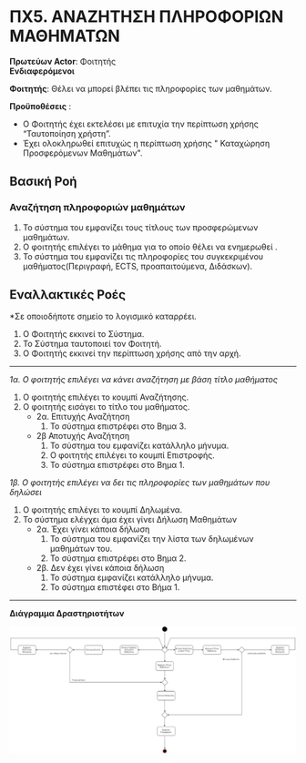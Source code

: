 # ΠΧ5. ΑΝΑΖΗΤΗΣΗ ΠΛΗΡΟΦΟΡΙΩΝ ΜΑΘΗΜΑΤΩΝ

**Πρωτεύων Actor**: Φοιτητής  
**Ενδιαφερόμενοι**
 
**Φοιτητής**: Θέλει να μπορεί βλέπει τις πληροφορίες των μαθημάτων.

**Προϋποθέσεις** :

- Ο Φοιτητής έχει εκτελέσει με επιτυχία την περίπτωση χρήσης “Ταυτοποίηση χρήστη”. 
- Έχει ολοκληρωθεί επιτυχώς η περίπτωση χρήσης " Καταχώρηση Προσφερόμενων Μαθημάτων".


## Βασική Ροή

### Αναζήτηση πληροφοριών μαθημάτων

1. Το σύστημα του εμφανίζει τους τίτλους των προσφερώμενων μαθημάτων.
2. Ο φοιτητής επιλέγει το μάθημα για το οποίο θέλει να ενημερωθεί . 
3. Το σύστημα του εμφανίζει τις πληροφορίες του συγκεκριμένου μαθήματος(Περιγραφή, ECTS, προαπαιτούμενα, Διδάσκων).


## Εναλλακτικές Ροές

*Σε οποιοδήποτε σημείο το λογισμικό καταρρέει.
1. Ο Φοιτητής εκκινεί το Σύστημα.
2. Το Σύστημα ταυτοποιεί τον Φοιτητή.
3. Ο Φοιτητής εκκινεί την περίπτωση χρήσης από την αρχή.
---

*1α. Ο φοιτητής επιλέγει να κάνει αναζήτηση με βάση τίτλο μαθήματος*
1. Ο φοιτητής επιλέγει το κουμπί Αναζήτησης.
2. Ο φοιτητής εισάγει το τίτλο του μαθήματος.
    * 2α. Επιτυχής Αναζήτηση 
        1. Το σύστημα επιστρέφει στο Βημα 3.
    * 2β Αποτυχής Αναζήτηση 
        1. Το σύστημα του εμφανίζει κατάλληλο μήνυμα.
        2. Ο φοιτητής επιλέγει το κουμπί Επιστροφής. 
        3. Το σύστημα επιστρέφει στο Βημα 1.

*1β. Ο φοιτητής επιλέγει να δει τις πληροφορίες των μαθημάτων που δηλώσει*
1. Ο φοιτητής επιλέγει το κουμπί Δηλωμένα.
2. Το σύστημα ελέγχει άμα έχει γίνει Δήλωση Μαθημάτων
    * 2α. Έχει γίνει κάποια δήλωση  
        1. Το σύστημα του εμφανίζει την λίστα των δηλωμένων μαθημάτων του.
        2. Το σύστημα επιστρέφει στο Βημα 2. 
    * 2β. Δεν έχει γίνει κάποια δήλωση 
        1. Το σύστημα εμφανίζει κατάλληλο μήνυμα.
        2. Το σύστημα επιστέφει στο Βήμα 1.
---

**Διάγραμμα Δραστηριοτήτων**

![Διάγραμμα Δραστηριοτήτων 5](uml/requirements/UseCase5.jpg)